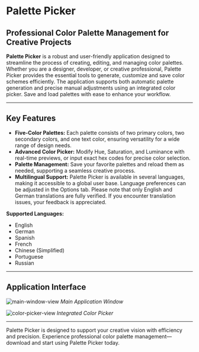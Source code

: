 # Palette Picker

## Professional Color Palette Management for Creative Projects

**Palette Picker** is a robust and user-friendly application designed to streamline the process of creating, editing, and managing color palettes. Whether you are a designer, developer, or creative professional, Palette Picker provides the essential tools to generate, customize and save color schemes efficiently. The application supports both automatic palette generation and precise manual adjustments using an integrated color picker. Save and load palettes with ease to enhance your workflow.

---

## Key Features

- **Five-Color Palettes:** Each palette consists of two primary colors, two secondary colors, and one text color, ensuring versatility for a wide range of design needs.
- **Advanced Color Picker:** Modify Hue, Saturation, and Luminance with real-time previews, or input exact hex codes for precise color selection.
- **Palette Management:** Save your favorite palettes and reload them as needed, supporting a seamless creative process.
- **Multilingual Support:** Palette Picker is available in several languages, making it accessible to a global user base. Language preferences can be adjusted in the Options tab. Please note that only English and German translations are fully verified. If you encounter translation issues, your feedback is appreciated.

**Supported Languages:**
- English
- German
- Spanish
- French
- Chinese (Simplified)
- Portuguese
- Russian

---

## Application Interface


![main-window-view](https://github.com/user-attachments/assets/e7db69d9-ba5b-430e-8711-b7800713d1d4)
*Main Application Window*

![color-picker-view](https://github.com/user-attachments/assets/b5e1321f-c6fe-4b55-9ab3-812a36f6d1d5)
*Integrated Color Picker*

---

Palette Picker is designed to support your creative vision with efficiency and precision. Experience professional color palette management—download and start using Palette Picker today.
